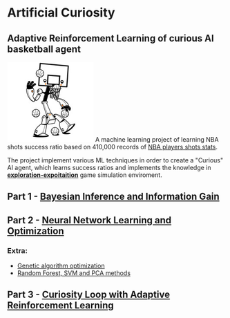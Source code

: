 # Artificial Curiosity
## Adaptive Reinforcement Learning of curious AI basketball agent
![](/robot.jpg?style=centerme)
A machine learning project of learning NBA shots success ratio based on  410,000 records of [NBA players shots stats](http://stats.nba.com).

The project implement various ML techniques in order to create a "Curious" AI agent, which learns success ratios and implements the knowledge in [**exploration-expoitaition**](http://www.indigosim.com/tutorials/exploration/t0s1.htm) game simulation enviroment.

## Part 1 - [Bayesian Inference and Information Gain](part1-bayes/cur_project_bayes.ipynb)

## Part 2 - [Neural Network Learning and Optimization](Part2-NN/cur_neural.ipynb)

### Extra:
  - [Genetic algorithm optimization](Part2-NN/Genetic.ipynb)
  - [Random Forest, SVM and PCA methods](Part2-NN/Other_models.ipynb)

## Part 3 - [Curiosity Loop with Adaptive Reinforcement Learning](/Part3-RL/Artificial_Curiosity_Loop.ipynb)
